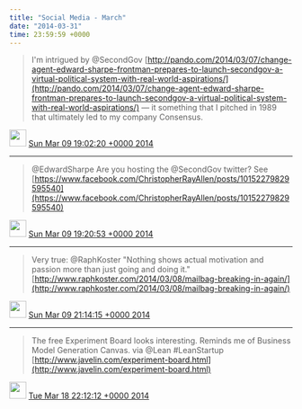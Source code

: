 ```yaml
---    
title: "Social Media - March"
date: "2014-03-31"
time: 23:59:59 +0000
---
```


> I'm intrigued by @SecondGov [http://pando.com/2014/03/07/change-agent-edward-sharpe-frontman-prepares-to-launch-secondgov-a-virtual-political-system-with-real-world-aspirations/](http://pando.com/2014/03/07/change-agent-edward-sharpe-frontman-prepares-to-launch-secondgov-a-virtual-political-system-with-real-world-aspirations/) — it something that I pitched in 1989 that ultimately led to my company Consensus.

<img src="{{ site.url }}{{ site.baseurl }}/assets/images/media/tweet.ico" width="30" /> [Sun Mar 09 19:02:20 +0000 2014](https://twitter.com/ChristopherA/status/442737164007129089)

----

> @EdwardSharpe Are you hosting the @SecondGov twitter? See [https://www.facebook.com/ChristopherRayAllen/posts/10152279829595540](https://www.facebook.com/ChristopherRayAllen/posts/10152279829595540)

<img src="{{ site.url }}{{ site.baseurl }}/assets/images/media/tweet.ico" width="30" /> [Sun Mar 09 19:20:53 +0000 2014](https://twitter.com/ChristopherA/status/442741834507227136)

----

> Very true: @RaphKoster "Nothing shows actual motivation and passion more than just going and doing it." [http://www.raphkoster.com/2014/03/08/mailbag-breaking-in-again/](http://www.raphkoster.com/2014/03/08/mailbag-breaking-in-again/)

<img src="{{ site.url }}{{ site.baseurl }}/assets/images/media/tweet.ico" width="30" /> [Sun Mar 09 21:14:15 +0000 2014](https://twitter.com/ChristopherA/status/442770363953336321)

----

> The free Experiment Board looks interesting. Reminds me of Business Model Generation Canvas. via @Lean #LeanStartup [http://www.javelin.com/experiment-board.html](http://www.javelin.com/experiment-board.html)

<img src="{{ site.url }}{{ site.baseurl }}/assets/images/media/tweet.ico" width="30" /> [Tue Mar 18 22:12:12 +0000 2014](https://twitter.com/ChristopherA/status/446046438993047553)